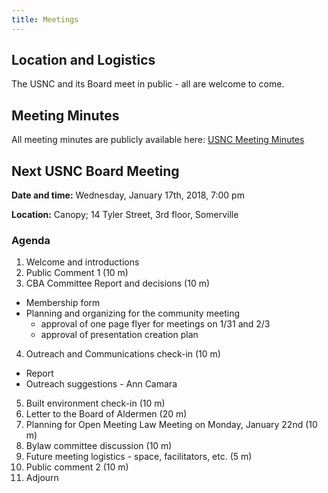 ```yaml
---
title: Meetings
---
```


## Location and Logistics

The USNC and its Board meet in public - all are welcome to come.

## Meeting Minutes

All meeting minutes are publicly available here: [USNC Meeting Minutes](https://drive.google.com/open?id=1cYUa0aivIIH-yvfJe61SUdinDMtkb1WO)

## Next USNC Board Meeting

**Date and time:** Wednesday, January 17th, 2018, 7:00 pm

**Location:** Canopy; 14 Tyler Street, 3rd floor, Somerville

### Agenda
1. Welcome and introductions
2. Public Comment 1 (10 m)
3. CBA Committee Report and decisions (10 m)
  * Membership form
  * Planning and organizing for the community meeting
      * approval of one page flyer for meetings on 1/31 and 2/3
      * approval of presentation creation plan
4. Outreach and Communications check-in (10 m)
  * Report
  * Outreach suggestions - Ann Camara
5. Built environment check-in (10 m)
6. Letter to the Board of Aldermen (20 m)
7. Planning for Open Meeting Law Meeting on Monday, January 22nd (10 m)
8. Bylaw committee discussion (10 m)
9. Future meeting logistics - space, facilitators, etc. (5 m)
10. Public comment 2 (10 m)
11. Adjourn
